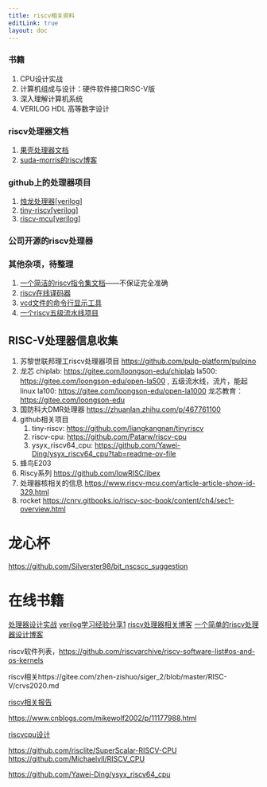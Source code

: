 ```yaml
---
title: riscv相关资料
editLink: true
layout: doc
---
```


### 书籍
1. CPU设计实战
2. 计算机组成与设计：硬件软件接口RISC-V版
3. 深入理解计算机系统
4. VERILOG HDL 高等数字设计

### riscv处理器文档
1. [果壳处理器文档](https://oscpu.gitbook.io/nutshell/jie-shao/introduction)
2. [suda-morris的riscv博客](https://suda-morris.github.io/blog/cs/riscv.html)

### github上的处理器项目
1. [烛龙处理器[verilog]](https://github.com/peilin-chen/Zhulong-RISCV-CPU/tree/main)
2. [tiny-riscv[verilog]](https://github.com/liangkangnan/tinyriscv)
3. [riscv-mcu[verilog]](https://github.com/renyangang/riscv-mcu?tab=readme-ov-file)

### 公司开源的riscv处理器
### 其他杂项，待整理
1. [一个简洁的riscv指令集文档](https://msyksphinz-self.github.io/riscv-isadoc/html/rvi.html#srai)——不保证完全准确
3. [riscv在线译码器](https://luplab.gitlab.io/rvcodecjs/#q=Rem&abi=false&isa=AUTO)
4. [vcd文件的命令行显示工具](https://github.com/secure-v/vsh)
5. [一个riscv五级流水线项目](https://hehao98.github.io/posts/2019/03/riscv-simulator/)



## RISC-V处理器信息收集

1. 苏黎世联邦理工riscv处理器项目
	https://github.com/pulp-platform/pulpino
2. 龙芯
	chiplab: https://gitee.com/loongson-edu/chiplab
	la500: https://gitee.com/loongson-edu/open-la500 , 五级流水线，流片，能起linux
	la100: https://gitee.com/loongson-edu/open-la1000
	 龙芯教育：https://gitee.com/loongson-edu
3. 国防科大DMR处理器
	https://zhuanlan.zhihu.com/p/467761100
4. github相关项目
	1. tiny-riscv: https://github.com/liangkangnan/tinyriscv
	2. riscv-cpu: https://github.com/Patarw/riscv-cpu
	3. ysyx_riscv64_cpu: https://github.com/Yawei-Ding/ysyx_riscv64_cpu?tab=readme-ov-file
5. 蜂鸟E203
6. Riscy系列
		https://github.com/lowRISC/ibex
7. 处理器核相关的信息
	https://www.riscv-mcu.com/article-article-show-id-329.html
8. rocket
	https://cnrv.gitbooks.io/riscv-soc-book/content/ch4/sec1-overview.html

# 龙心杯
https://github.com/Silverster98/bit_nscscc_suggestion


# 在线书籍
[处理器设计实战](https://bookdown.org/loongson/_book3/chapter-cache-design.html)
[verilog学习经验分享1](https://learn.lianglianglee.com/%e4%b8%93%e6%a0%8f/%e8%ae%a1%e7%ae%97%e6%9c%ba%e5%9f%ba%e7%a1%80%e5%ae%9e%e6%88%98%e8%af%be/%e7%94%a8%e6%88%b7%e6%95%85%e4%ba%8b%20%e6%88%91%e6%98%af%e6%80%8e%e6%a0%b7%e5%ad%a6%e4%b9%a0Verilog%e7%9a%84%ef%bc%9f.md)
[riscv处理器相关博客](https://dphweb.cn/index.php/2023/09/03/%E4%BB%8E%E9%9B%B6%E5%BC%80%E5%A7%8B%E8%AE%BE%E8%AE%A1riscv%E5%A4%84%E7%90%86%E5%99%A8%EF%BC%88%E4%B8%80%EF%BC%89%E6%8C%87%E4%BB%A4%E9%9B%86/)
[一个简单的riscv处理器设计博客](https://blog.csdn.net/weixin_40377195/article/details/123647133?ops_request_misc=&request_id=&biz_id=102&utm_term=riscv%E7%9A%84%E5%85%AD%E7%A7%8D%E7%B1%BB%E5%9E%8B%E6%8C%87%E4%BB%A4&utm_medium=distribute.pc_search_result.none-task-blog-2~all~sobaiduweb~default-6-123647133.142^v99^pc_search_result_base2&spm=1018.2226.3001.4187)



riscv软件列表，https://github.com/riscvarchive/riscv-software-list#os-and-os-kernels


riscv相关https://gitee.com/zhen-zishuo/siger_2/blob/master/RISC-V/crvs2020.md


[riscv相关报告](https://www.hexiaoqing.net/wp-content/uploads/2022/02/RISC-V%E5%A4%84%E7%90%86%E5%99%A8%E7%94%9F%E6%80%81%E5%BB%BA%E8%AE%BE%E7%9A%84%E5%AE%9E%E8%B7%B5V-202111.pdf)

https://www.cnblogs.com/mikewolf2002/p/11177988.html

[riscvcpu设计](https://zhuanlan.zhihu.com/p/558448058)


https://github.com/risclite/SuperScalar-RISCV-CPU
https://github.com/Michaelvll/RISCV_CPU

https://github.com/Yawei-Ding/ysyx_riscv64_cpu